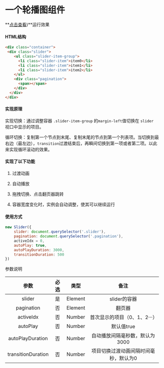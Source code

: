 # 一个轮播图组件
**[点击查看](//www.lkg028.cn/demo/slider/))**运行效果
#### HTML结构

```html
<div class="container">
 <div class="slider">
    <ul class="slider-item-group">
      <li class="slider-item">item0</li>
      <li class="slider-item">item1</li>
      <li class="slider-item">item2</li>
    </ul>
    <div class="pagination">
      <span></span>
    </div>
  </div>
</div>
```

#### 实现原理

实现切换：通过调整容器 `.slider-item-group` 的`margin-left`值切换在 `slider` 视口中显示的项目。

循环切换：复制第一个节点到末尾、复制末尾的节点到第一个列表项。当切换到最右边（最左边），`transition`过渡结束后，再瞬间切换到第一项或者第二项。以此来实现循环滚动的效果。

#### 实现了以下功能

1. 过渡动画

2. 自动播放

3. 拖拽切换、点击翻页器跳转

4. 容器宽度变化时，实例会自动调整，使其可以继续运行

#### 使用方式

```javascript
new Slider({
    slider: document.querySelector('.slider'),
    pagination: document.querySelector('.pagination'),
    activeIdx = 0,
    autoPlay: true,
    autoPlayDuration: 3000,
    transitionDuration: 500
})
```

参数说明

|        参数        | 必选 |  类型   |                 备注                  |
| :----------------: | :--: | :-----: | :-----------------------------------: |
|       slider       |  是  | Element |             slider的容器              |
|     pagination     |  否  | Element |                翻页器                 |
|     activeIdx      |  否  | Number  |     首次显示的项目（0、1、2···）      |
|      autoPlay      |  否  | Number  |              默认值true               |
|  autoPlayDuration  |  否  | Number  |    自动播放间隔毫秒数，默认为3000     |
| transitionDuration |  否  | Number  | 项目切换过渡动画间隔时间毫秒，默认为0 |
